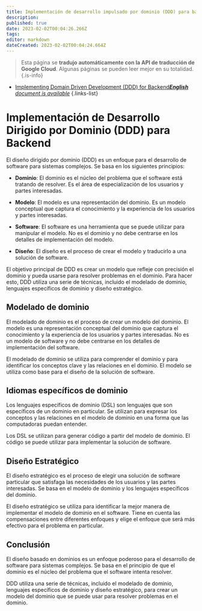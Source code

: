 ```yaml
---
title: Implementación de desarrollo impulsado por dominio (DDD) para backend
description: 
published: true
date: 2023-02-02T00:04:26.266Z
tags: 
editor: markdown
dateCreated: 2023-02-02T00:04:24.664Z
---
```


> Esta página se **tradujo automáticamente con la API de traducción de Google Cloud**.
Algunas páginas se pueden leer mejor en su totalidad.{.is-info}



- [Implementing Domain Driven Development (DDD) for Backend***English** document is available*](/en/Knowledge-base/Backend/implementing-domain-driven-development-ddd-for-backend)
{.links-list}


# Implementación de Desarrollo Dirigido por Dominio (DDD) para Backend

El diseño dirigido por dominio (DDD) es un enfoque para el desarrollo de software para sistemas complejos. Se basa en los siguientes principios:

- **Dominio**: El dominio es el núcleo del problema que el software está tratando de resolver. Es el área de especialización de los usuarios y partes interesadas.

- **Modelo**: El modelo es una representación del dominio. Es un modelo conceptual que captura el conocimiento y la experiencia de los usuarios y partes interesadas.

- **Software**: El software es una herramienta que se puede utilizar para manipular el modelo. No es el dominio y no debe centrarse en los detalles de implementación del modelo.

- **Diseño**: El diseño es el proceso de crear el modelo y traducirlo a una solución de software.

El objetivo principal de DDD es crear un modelo que refleje con precisión el dominio y pueda usarse para resolver problemas en el dominio. Para hacer esto, DDD utiliza una serie de técnicas, incluido el modelado de dominio, lenguajes específicos de dominio y diseño estratégico.

## Modelado de dominio

El modelado de dominio es el proceso de crear un modelo del dominio. El modelo es una representación conceptual del dominio que captura el conocimiento y la experiencia de los usuarios y partes interesadas. No es un modelo de software y no debe centrarse en los detalles de implementación del software.

El modelado de dominio se utiliza para comprender el dominio y para identificar los conceptos clave y las relaciones en el dominio. El modelo se utiliza como base para el diseño de la solución de software.

## Idiomas específicos de dominio

Los lenguajes específicos de dominio (DSL) son lenguajes que son específicos de un dominio en particular. Se utilizan para expresar los conceptos y las relaciones en el modelo de dominio en una forma que las computadoras puedan entender.

Los DSL se utilizan para generar código a partir del modelo de dominio. El código se puede utilizar para implementar la solución de software.

## Diseño Estratégico

El diseño estratégico es el proceso de elegir una solución de software particular que satisfaga las necesidades de los usuarios y las partes interesadas. Se basa en el modelo de dominio y los lenguajes específicos del dominio.

El diseño estratégico se utiliza para identificar la mejor manera de implementar el modelo de dominio en el software. Tiene en cuenta las compensaciones entre diferentes enfoques y elige el enfoque que será más efectivo para el problema en particular.

## Conclusión

El diseño basado en dominios es un enfoque poderoso para el desarrollo de software para sistemas complejos. Se basa en el principio de que el dominio es el núcleo del problema que el software intenta resolver.

DDD utiliza una serie de técnicas, incluido el modelado de dominio, lenguajes específicos de dominio y diseño estratégico, para crear un modelo del dominio que se puede usar para resolver problemas en el dominio.